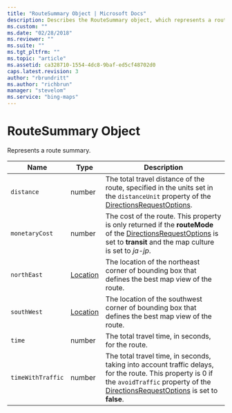 ```yaml
---
title: "RouteSummary Object | Microsoft Docs"
description: Describes the RouteSummary object, which represents a route summary, and provides a list of route summary properties.
ms.custom: ""
ms.date: "02/28/2018"
ms.reviewer: ""
ms.suite: ""
ms.tgt_pltfrm: ""
ms.topic: "article"
ms.assetid: ca328710-1554-4dc8-9baf-ed5cf48702d0
caps.latest.revision: 3
author: "rbrundritt"
ms.author: "richbrun"
manager: "stevelom"
ms.service: "bing-maps"
---
```


# RouteSummary Object

Represents a route summary.

|   Name          |   Type   |   Description                                                                                                                                                                          |
|-----------------|----------|----------------------------------------------------------------------------------------------------------------------------------------------------------------------------------------|
| `distance`        | number   | The total travel distance of the route, specified in the units set in the `distanceUnit` property of the [DirectionsRequestOptions](directionsrequestoptions-object.md).                                         |
| `monetaryCost` | number | The cost of the route. This property is only returned if the **routeMode** of the [DirectionsRequestOptions](directionsrequestoptions-object.md) is set to **transit** and the map culture is set to *ja-jp*. |
| `northEast`       | [Location](../../map-control-api/location-class.md) | The location of the northeast corner of bounding box that defines the best map view of the route.                                                                                      |
| `southWest`       | [Location](../../map-control-api/location-class.md) | The location of the southwest corner of bounding box that defines the best map view of the route.                                                                                      |
| `time`            | number   | The total travel time, in seconds, for the route.                                                                                                                                      |
| `timeWithTraffic` | number   | The total travel time, in seconds, taking into account traffic delays, for the route. This property is 0 if the `avoidTraffic` property of the [DirectionsRequestOptions](directionsrequestoptions-object.md) is set to **false**. |
